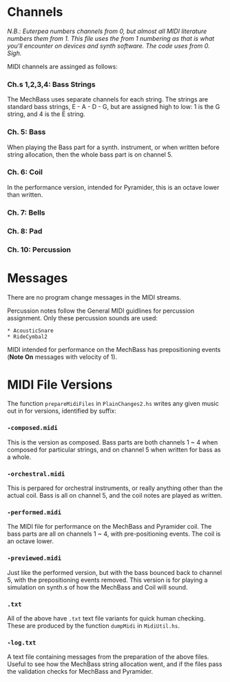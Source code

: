 Channels
========

_N.B.: Euterpea numbers channels from 0, but almost all MIDI literature numbers
them from 1. This file uses the from 1 numbering as that is what you'll
encounter on devices and synth software. The code uses from 0. Sigh._

MIDI channels are assinged as follows:

### Ch.s 1,2,3,4: Bass Strings

The MechBass uses separate channels for each string. The strings are standard
bass strings, E - A - D - G, but are assigned high to low: 1 is the G string,
and 4 is the E string.

### Ch. 5: Bass

When playing the Bass part for a synth. instrument, or when written before
string allocation, then the whole bass part is on channel 5.

### Ch. 6: Coil

In the performance version, intended for Pyramider, this is an octave lower than
written.

### Ch. 7: Bells

### Ch. 8: Pad

### Ch. 10: Percussion


Messages
========

There are no program change messages in the MIDI streams.

Percussion notes follow the General MIDI guidlines for percussion assignment.
Only these percussion sounds are used:

    * AcousticSnare
    * RideCymbal2

MIDI intended for performance on the MechBass has prepositioning events
(__Note On__ messages with velocity of 1).


MIDI File Versions
==================

The function `prepareMidiFiles` in `PlainChanges2.hs` writes any given music
out in for versions, identified by suffix:

### `-composed.midi`

This is the version as composed. Bass parts are both channels 1 ~ 4 when
composed for particular strings, and on channel 5 when written for bass as a
whole.

### `-orchestral.midi`

This is perpared for orchestral instruments, or really anything other than the
actual coil. Bass is all on channel 5, and the coil notes are played as written.

### `-performed.midi`

The MIDI file for performance on the MechBass and Pyramider coil. The bass parts
are all on channels 1 ~ 4, with pre-positioning events. The coil is an octave
lower.

### `-previewed.midi`

Just like the performed version, but with the bass bounced back to channel 5,
with the prepositioning events removed. This version is for playing a
simulation on synth.s of how the MechBass and Coil will sound.

### `.txt`

All of the above have `.txt` text file variants for quick human checking. These
are produced by the function `dumpMidi` in `MidiUtil.hs`.

### `-log.txt`

A text file containing messages from the preparation of the above files. Useful
to see how the MechBass string allocation went, and if the files pass the
validation checks for MechBass and Pyramider.

